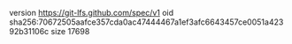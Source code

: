 version https://git-lfs.github.com/spec/v1
oid sha256:70672505aafce357cda0ac47444467a1ef3afc6643457ce0051a42392b31106c
size 17698
